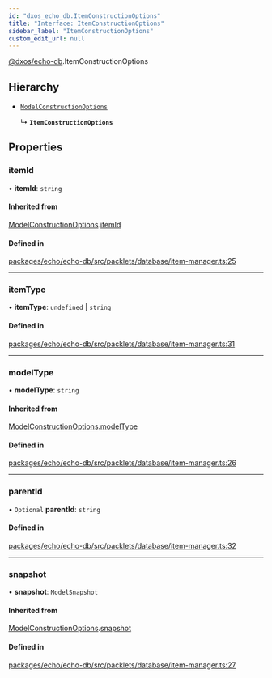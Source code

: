 ```yaml
---
id: "dxos_echo_db.ItemConstructionOptions"
title: "Interface: ItemConstructionOptions"
sidebar_label: "ItemConstructionOptions"
custom_edit_url: null
---
```


[@dxos/echo-db](../modules/dxos_echo_db.md).ItemConstructionOptions

## Hierarchy

- [`ModelConstructionOptions`](dxos_echo_db.ModelConstructionOptions.md)

  ↳ **`ItemConstructionOptions`**

## Properties

### itemId

• **itemId**: `string`

#### Inherited from

[ModelConstructionOptions](dxos_echo_db.ModelConstructionOptions.md).[itemId](dxos_echo_db.ModelConstructionOptions.md#itemid)

#### Defined in

[packages/echo/echo-db/src/packlets/database/item-manager.ts:25](https://github.com/dxos/dxos/blob/b06737400/packages/echo/echo-db/src/packlets/database/item-manager.ts#L25)

___

### itemType

• **itemType**: `undefined` \| `string`

#### Defined in

[packages/echo/echo-db/src/packlets/database/item-manager.ts:31](https://github.com/dxos/dxos/blob/b06737400/packages/echo/echo-db/src/packlets/database/item-manager.ts#L31)

___

### modelType

• **modelType**: `string`

#### Inherited from

[ModelConstructionOptions](dxos_echo_db.ModelConstructionOptions.md).[modelType](dxos_echo_db.ModelConstructionOptions.md#modeltype)

#### Defined in

[packages/echo/echo-db/src/packlets/database/item-manager.ts:26](https://github.com/dxos/dxos/blob/b06737400/packages/echo/echo-db/src/packlets/database/item-manager.ts#L26)

___

### parentId

• `Optional` **parentId**: `string`

#### Defined in

[packages/echo/echo-db/src/packlets/database/item-manager.ts:32](https://github.com/dxos/dxos/blob/b06737400/packages/echo/echo-db/src/packlets/database/item-manager.ts#L32)

___

### snapshot

• **snapshot**: `ModelSnapshot`

#### Inherited from

[ModelConstructionOptions](dxos_echo_db.ModelConstructionOptions.md).[snapshot](dxos_echo_db.ModelConstructionOptions.md#snapshot)

#### Defined in

[packages/echo/echo-db/src/packlets/database/item-manager.ts:27](https://github.com/dxos/dxos/blob/b06737400/packages/echo/echo-db/src/packlets/database/item-manager.ts#L27)

